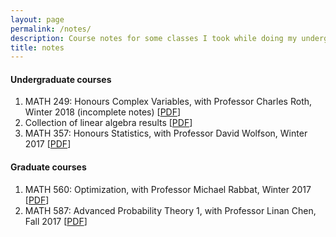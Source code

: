 ```yaml
---
layout: page
permalink: /notes/
description: Course notes for some classes I took while doing my undergraduate degree (pardon the mistakes...)
title: notes
---
```


#### Undergraduate courses
1. MATH 249: Honours Complex Variables, with Professor Charles Roth, Winter 2018 (incomplete notes) [<a href="https://github.com/APooladian/Notes/blob/master/MATH249_Notes.pdf">PDF</a>]
2. Collection of linear algebra results [<a href="https://github.com/APooladian/Notes/blob/master/Alg2_Notes.pdf">PDF</a>]
3. MATH 357: Honours Statistics, with Professor David Wolfson, Winter 2017 [<a href="https://github.com/APooladian/Notes/blob/master/MATH357Notes.pdf">PDF</a>]

#### Graduate courses
1. MATH 560: Optimization,  with Professor Michael Rabbat, Winter 2017 [<a href="https://github.com/APooladian/Notes/blob/master/MATH560Notes.pdf">PDF</a>]
2. MATH 587: Advanced Probability Theory 1, with Professor Linan Chen, Fall 2017 [<a href="https://github.com/APooladian/Notes/blob/master/AdProb_Notes.pdf">PDF</a>] 

